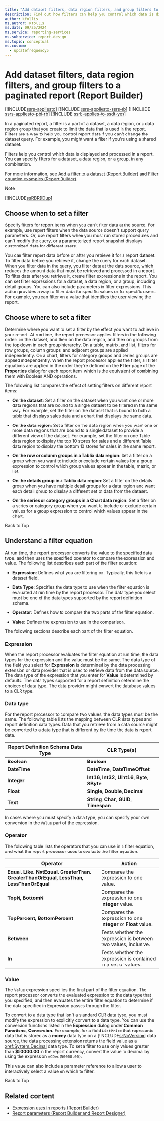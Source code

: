 ```yaml
---
title: "Add dataset filters, data region filters, and group filters to a paginated report"
description: Find out how filters can help you control which data is displayed and processed in your paginated reports in Report Builder.
author: kfollis
ms.author: kfollis
ms.date: 09/25/2024
ms.service: reporting-services
ms.subservice: report-design
ms.topic: conceptual
ms.custom:
  - updatefrequency5
---
```

# Add dataset filters, data region filters, and group filters to a paginated report (Report Builder)


[!INCLUDE[ssrs-appliesto](../../includes/ssrs-appliesto.md)] [!INCLUDE [ssrs-appliesto-ssrs-rb](../../includes/ssrs-appliesto-ssrs-rb.md)] [!INCLUDE [ssrs-appliesto-pbi-rb](../../includes/ssrs-appliesto-pbi-rb.md)] [!INCLUDE [ssrb-applies-to-ssdt-yes](../../includes/ssrb-applies-to-ssdt-yes.md)]

  In a paginated report, a filter is a part of a dataset, a data region, or a data region group that you create to limit the data that is used in the report. Filters are a way to help you control report data if you can't change the dataset query. For example, you might want a filter if you're using a shared dataset.  
  
 Filters help you control which data is displayed and processed in a report. You can specify filters for a dataset, a data region, or a group, in any combination.  
  
 For more information, see [Add a filter to a dataset &#40;Report Builder&#41;](../../reporting-services/report-data/add-a-filter-to-a-dataset-report-builder-and-ssrs.md) and [Filter equation examples &#40;Report Builder&#41;](../../reporting-services/report-design/filter-equation-examples-report-builder-and-ssrs.md).  
  
> [!NOTE]  
>  [!INCLUDE[ssRBRDDup](../../includes/ssrbrddup-md.md)]  
  
##  <a name="When"></a> Choose when to set a filter  
 Specify filters for report items when you can't filter data at the source. For example, use report filters when the data source doesn't support query parameters. Or, use report filters when you must run stored procedures and can't modify the query, or a parameterized report snapshot displays customized data for different users.  
  
 You can filter report data before or after you retrieve it for a report dataset. To filter data before you retrieve it, change the query for each dataset. When you filter data in the query, you filter data at the data source, which reduces the amount data that must be retrieved and processed in a report. To filter data after you retrieve it, create filter expressions in the report. You can set filter expressions for a dataset, a data region, or a group, including detail groups. You can also include parameters in filter expressions. This action provides a way to filter data for specific values or for specific users. For example, you can filter on a value that identifies the user viewing the report.  
  
##  <a name="Where"></a> Choose where to set a filter  
 Determine where you want to set a filter by the effect you want to achieve in your report. At run time, the report processor applies filters in the following order: on the dataset, and then on the data region, and then on groups from the top down in each group hierarchy. On a table, matrix, and list, filters for row groups, column groups, and adjacent groups are applied independently. On a chart, filters for category groups and series groups are applied independently. When the report processor applies the filter, all filter equations are applied in the order they're defined on the **Filter** page of the **Properties** dialog for each report item, which is the equivalent of combining them with Boolean AND operations.  
  
 The following list compares the effect of setting filters on different report items:  
  
-   **On the dataset**: Set a filter on the dataset when you want one or more data regions that are bound to a single dataset to be filtered in the same way. For example, set the filter on the dataset that is bound to both a table that displays sales data and a chart that displays the same data.  
  
-   **On the data region**: Set a filter on the data region when you want one or more data regions that are bound to a single dataset to provide a different view of the dataset. For example, set the filter on one Table data region to display the top 10 stores for sales and a different Table data region to display the bottom 10 stores for sales in the same report.  
  
-   **On the row or column groups in a Tablix data region**: Set a filter on a group when you want to include or exclude certain values for a group expression to control which group values appear in the table, matrix, or list.  
  
-   **On the details group in a Tablix data region**: Set a filter on the details group when you have multiple detail groups for a data region and want each detail group to display a different set of data from the dataset.  
  
-   **On the series or category groups in a Chart data region**: Set a filter on a series or category group when you want to include or exclude certain values for a group expression to control which values appear in the chart.  
  
 Back to Top  
  
##  <a name="FilterEquations"></a> Understand a filter equation  
 At run time, the report processor converts the value to the specified data type, and then uses the specified operator to compare the expression and value. The following list describes each part of the filter equation:  
  
-   **Expression**: Defines what you are filtering on. Typically, this field is a dataset field.  
  
-   **Data Type**: Specifies the data type to use when the filter equation is evaluated at run time by the report processor. The data type you select must be one of the data types supported by the report definition schema.  
  
-   **Operator**: Defines how to compare the two parts of the filter equation.  
  
-   **Value**: Defines the expression to use in the comparison.  
  
 The following sections describe each part of the filter equation.  
  
### Expression  
 When the report processor evaluates the filter equation at run time, the data types for the expression and the value must be the same. The data type of the field you select for **Expression** is determined by the data processing extension or data provider that is used to retrieve data from the data source. The data type of the expression that you enter for **Value** is determined by defaults. The data types supported for a report definition determine the choices of data type. The data provider might convert the database values to a CLR type.  
  
### Data type  
 For the report processor to compare two values, the data types must be the same. The following table lists the mapping between CLR data types and report definition data types. Data that you retrieve from a data source might be converted to a data type that is different by the time the data is report data.  
  
|**Report Definition Schema Data Type**|**CLR Type(s)**|  
|--------------------------------------------|-----------------------|  
|**Boolean**|**Boolean**|  
|**DateTime**|**DateTime**, **DateTimeOffset**|  
|**Integer**|**Int16**, **Int32**, **UInt16**, **Byte**, **SByte**|  
|**Float**|**Single**, **Double**, **Decimal**|  
|**Text**|**String**, **Char**, **GUID**, **Timespan**|  
  
 In cases where you must specify a data type, you can specify your own conversion in the `Value` part of the expression.  
  
### Operator  
 The following table lists the operators that you can use in a filter equation, and what the report processor uses to evaluate the filter equation.  
  
|Operator|Action|  
|--------------|------------|  
|**Equal, Like, NotEqual, GreaterThan, GreaterThanOrEqual, LessThan, LessThanOrEqual**|Compares the expression to one value.|  
|**TopN, BottomN**|Compares the expression to one **Integer** value.|  
|**TopPercent, BottomPercent**|Compares the expression to one **Integer** or **Float** value.|  
|**Between**|Tests whether the expression is between two values, inclusive.|  
|**In**|Tests whether the expression is contained in a set of values.|  
  
### Value  
 The `Value` expression specifies the final part of the filter equation. The report processor converts the evaluated expression to the data type that you specified, and then evaluates the entire filter equation to determine if the data specified in Expression passes through the filter.  
  
 To convert to a data type that isn't a standard CLR data type, you must modify the expression to explicitly convert to a data type. You can use the conversion functions listed in the **Expression** dialog under **Common Functions**, **Conversion**. For example, for a field `ListPrice` that represents data that is stored as a **money** data type on a [!INCLUDE[ssNoVersion](../../includes/ssnoversion-md.md)] data source, the data processing extension returns the field value as a <xref:System.Decimal> data type. To set a filter to use only values greater than **$50000.00** in the report currency, convert the value to decimal by using the expression `=CDec(50000.00)`.  
  
 This value can also include a parameter reference to allow a user to interactively select a value on which to filter.  
  
 Back to Top  
  
## Related content

- [Expression uses in reports &#40;Report Builder&#41;](../../reporting-services/report-design/expression-uses-in-reports-report-builder-and-ssrs.md)
- [Report parameters &#40;Report Builder and Report Designer&#41;](../../reporting-services/report-design/report-parameters-report-builder-and-report-designer.md)
